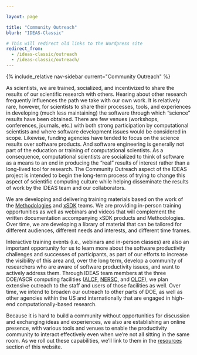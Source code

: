 ```yaml
---

layout: page

title: "Community Outreach"
blurb: "IDEAS-Classic"

# This will redirect old links to the Wordpress site
redirect_from: 
  - /ideas-classic/outreach
  - /ideas-classic/outreach/
---
```


<!-- Sidebar Nav -->
<!-- ---------------------------------------------------------------------- -->

{% include_relative nav-sidebar current="Community Outreach" %}

<!-- Content -->
<!-- ---------------------------------------------------------------------- -->

As scientists, we are trained, socialized, and incentivized to share the results of our scientific research with others. Hearing about other research frequently influences the path we take with our own work. It is relatively rare, however, for scientists to share their processes, tools, and experiences in developing (much less maintaining) the software through which “science” results have been obtained. There are few venues (workshops, conferences, journals, etc.) with both strong participation by computational scientists and where software development issues would be considered in scope. Likewise, funding agencies have tended to focus on the science results over software products. And software engineering is generally not part of the education or training of computational scientists. As a consequence, computational scientists are socialized to think of software as a means to an end in producing the “real” results of interest rather than a long-lived tool for research. The Community Outreach aspect of the IDEAS project is intended to begin the long-term process of trying to change this aspect of scientific computing culture while helping disseminate the results of work by the IDEAS team and our collaborators.

We are developing and delivering training materials based on the work of the [Methodologies](methodologies) and [xSDK](xsdk) teams.  We are providing in-person training opportunities as well as webinars and videos that will complement the written documentation accompanying xSDK products and Methodologies. Over time, we are developing a library of material that can be tailored for different audiences, different needs and interests, and different time frames.

Interactive training events (i.e., webinars and in-person classes) are also an important opportunity for us to learn more about the software productivity challenges and successes of participants, as part of our efforts to increase the visibility of this area and, over the long term, develop a community of researchers who are aware of software productivity issues, and want to actively address them.  Through IDEAS team members at the three DOE/ASCR computing facilities ([ALCF](https://www.alcf.anl.gov/), [NERSC](https://www.nersc.gov/), and [OLCF](https://www.olcf.ornl.gov/)), we plan extensive outreach to the staff and users of those facilities as well.  Over time, we intend to broaden our outreach to other parts of DOE, as well as other agencies within the US and internationally that are engaged in high-end computationally-based research.

Because it is hard to build a community without opportunities for discussion and exchanging ideas and experiences, we also are establishing an online presence, with various tools and venues to enable the productivity community to interact effectively even when we’re not all sitting in the same room.  As we roll out these capabilities, we’ll link to them in the [resources](/resources) section of this website.

